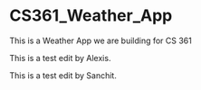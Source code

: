 # CS361_Weather_App
This is a Weather App we are building for CS 361

This is a test edit by Alexis.

This is a test edit by Sanchit.
